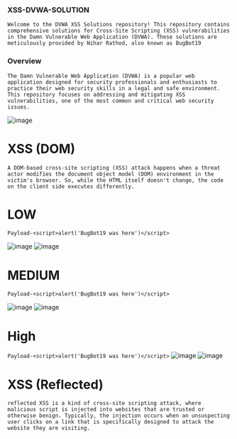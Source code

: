 ### XSS-DVWA-SOLUTION
``` Welcome to the DVWA XSS Solutions repository! This repository contains comprehensive solutions for Cross-Site Scripting (XSS) vulnerabilities in the Damn Vulnerable Web Application (DVWA). These solutions are meticulously provided by Nihar Rathod, also known as BugBot19 ```

### Overview
```The Damn Vulnerable Web Application (DVWA) is a popular web application designed for security professionals and enthusiasts to practice their web security skills in a legal and safe environment. This repository focuses on addressing and mitigating XSS vulnerabilities, one of the most common and critical web security issues.```

![image](https://github.com/kashrathod19/XSS-DVWA-SOLUTION/assets/54115061/949deaaa-2f13-4bb8-b2fd-6dfe8af11e02)

# XSS (DOM) 
```A DOM-based cross-site scripting (XSS) attack happens when a threat actor modifies the document object model (DOM) environment in the victim's browser. So, while the HTML itself doesn't change, the code on the client side executes differently.```
# LOW 
```Payload-<script>alert('BugBot19 was here')</script>```

![image](https://github.com/kashrathod19/XSS-DVWA-SOLUTION/assets/54115061/b2e8392c-5c65-4d06-ab00-6385f0afbc15)
![image](https://github.com/kashrathod19/XSS-DVWA-SOLUTION/assets/54115061/11ef8741-004e-45b1-bcfe-2d66d0b7c175)

# MEDIUM
```Payload-<script>alert('BugBot19 was here')</script>```

![image](https://github.com/kashrathod19/XSS-DVWA-SOLUTION/assets/54115061/6ed8d892-dd6d-4fc5-81b6-929d7cddedd4)
![image](https://github.com/kashrathod19/XSS-DVWA-SOLUTION/assets/54115061/690708a5-11c1-4d01-8868-b69611eb58d0)

# High
```Payload-<script>alert('BugBot19 was here')</script>```
![image](https://github.com/kashrathod19/XSS-DVWA-SOLUTION/assets/54115061/0f06a1ce-092b-48bf-b5e8-dc4a36f151f3)
![image](https://github.com/kashrathod19/XSS-DVWA-SOLUTION/assets/54115061/39839dae-2ad4-49c6-8e27-ee288cd244ce)

# XSS (Reflected)
```reflected XSS is a kind of cross-site scripting attack, where malicious script is injected into websites that are trusted or otherwise benign. Typically, the injection occurs when an unsuspecting user clicks on a link that is specifically designed to attack the website they are visiting.```
